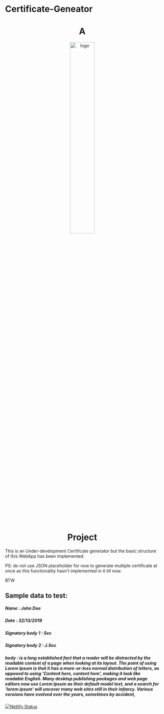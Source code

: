 
# Certificate-Geneator

## <h1 align="center">A</h1>

<p align="center">
  <img src="https://3ulsmb4eg8vz37c0vz2si64j-wpengine.netdna-ssl.com/wp-content/uploads/2019/05/react-native-UX-design.gif" alt="logo" width="40%" />
</p>

## <h1 align="center">Project</h1>

This is an Under-development Certificate generator but the basic structure of this WebApp has been implemented.

PS: do not use JSON placeholder for now to generate multiple certificate at once as this functionality hasn't implemented in it till now.

BTW

## Sample data to test:

##### Name : John Doe
##### Date : 32/13/2019
##### Signatory body 1 : Sec
##### Signatory body 2 : J.Sec
##### body : is a long established fact that a reader will be distracted by the readable content of a page when looking at its layout. The point of using Lorem Ipsum is that it has a more-or-less normal distribution of letters, as opposed to using 'Content here, content here', making it look like readable English. Many desktop publishing packages and web page editors now use Lorem Ipsum as their default model text, and a search for 'lorem ipsum' will uncover many web sites still in their infancy. Various versions have evolved over the years, sometimes by accident,


[![Netlify Status](https://api.netlify.com/api/v1/badges/ca13b271-7136-4a0e-8269-52da87d8b0ae/deploy-status)](https://app.netlify.com/sites/certificate-generatar/deploys)


